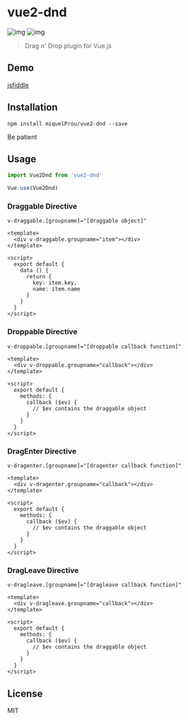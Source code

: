 # vue2-dnd
![img](http://img.shields.io/npm/v/vue2-dnd.svg)
![img](http://img.shields.io/badge/license-MIT-blue.svg)

> Drag n' Drop plugin for Vue.js

## Demo
[jsfiddle](https://jsfiddle.net/jikkai/jy8epmor/3/)

## Installation
```
npm install miquelProu/vue2-dnd --save
```
Be patient

## Usage
```javascript
import Vue2Dnd from 'vue2-dnd'

Vue.use(Vue2Dnd)
```

### Draggable Directive
```
v-draggable.[groupname]="[draggable object]"
```

```
<template>
  <div v-draggable.groupname="item"></div>
</template>

<script>
  export default {
    data () {
      return {
        key: item.key,
        name: item.name
      }
    }
  }
</script>
```

### Droppable Directive
```
v-droppable.[groupname]="[droppable callback function]"
```

```
<template>
  <div v-droppable.groupname="callback"></div>
</template>

<script>
  export default {
    methods: {
      callback ($ev) {
        // $ev contains the draggable object
      }
    }
  }
</script>
```

### DragEnter Directive
```
v-dragenter.[groupname]="[dragenter callback function]"
```

```
<template>
  <div v-dragenter.groupname="callback"></div>
</template>

<script>
  export default {
    methods: {
      callback ($ev) {
        // $ev contains the draggable object
      }
    }
  }
</script>
```

### DragLeave Directive
```
v-dragleave.[groupname]="[dragleave callback function]"
```

```
<template>
  <div v-dragleave.groupname="callback"></div>
</template>

<script>
  export default {
    methods: {
      callback ($ev) {
        // $ev contains the draggable object
      }
    }
  }
</script>
```

## License
MIT
